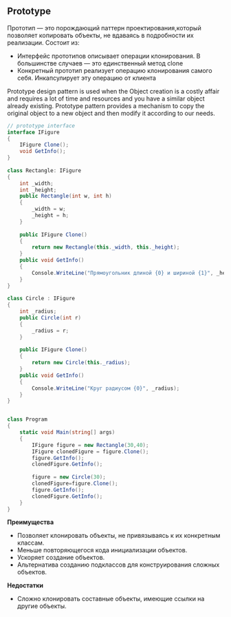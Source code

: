 ## Prototype

Прототип — это порождающий паттерн проектирования,который позволяет копировать объекты, не вдаваясь в подробности их реализации. Состоит из:
- Интерфейс прототипов описывает операции клонирования. В большинстве случаев — это единственный метод clone
- Конкретный прототип реализует операцию клонирования самого себя. Инкапсулирует эту операцию от клиента

Prototype design pattern is used when the Object creation is a costly affair and requires a lot of time and resources and you have a similar object already existing. Prototype pattern provides a mechanism to copy the original object to a new object and then modify it according to our needs.

```csharp
// prototype interface
interface IFigure
{
    IFigure Clone();
    void GetInfo();
}
 
class Rectangle: IFigure
{
    int _width;
    int _height;
    public Rectangle(int w, int h)
    {
        _width = w;
        _height = h;
    }
 
    public IFigure Clone()
    {
        return new Rectangle(this._width, this._height);
    }
    public void GetInfo()
    {
        Console.WriteLine("Прямоугольник длиной {0} и шириной {1}", _height, _width);
    }
}
 
class Circle : IFigure
{
    int _radius;
    public Circle(int r)
    {
        _radius = r;
    }
 
    public IFigure Clone()
    {
        return new Circle(this._radius);
    }
    public void GetInfo()
    {
        Console.WriteLine("Круг радиусом {0}", _radius);
    }
}


class Program
{
    static void Main(string[] args)
    {
        IFigure figure = new Rectangle(30,40);
        IFigure clonedFigure = figure.Clone();
        figure.GetInfo();
        clonedFigure.GetInfo();
 
        figure = new Circle(30);
        clonedFigure=figure.Clone();
        figure.GetInfo();
        clonedFigure.GetInfo();
    }
}

```

**Преимущества**
- Позволяет клонировать объекты, не привязываясь к их конкретным классам.
- Меньше повторяющегося кода инициализации объектов.
- Ускоряет создание объектов.
- Альтернатива созданию подклассов для конструирования сложных объектов.

**Недостатки**
- Сложно клонировать составные объекты, имеющие ссылки на другие объекты.
